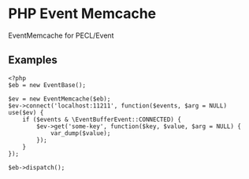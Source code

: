 # PHP Event Memcache
EventMemcache for PECL/Event

## Examples
```
<?php
$eb = new EventBase();

$ev = new EventMemcache($eb);
$ev->connect('localhost:11211', function($events, $arg = NULL) use($ev) {
    if ($events & \EventBufferEvent::CONNECTED) {
        $ev->get('some-key', function($key, $value, $arg = NULL) {
            var_dump($value);
        });
    }
});

$eb->dispatch();
```
